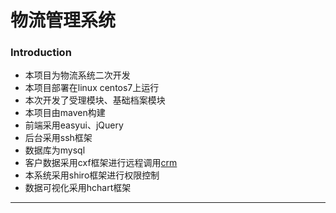 
# 物流管理系统
### Introduction
* 本项目为物流系统二次开发
* 本项目部署在linux centos7上运行
* 本次开发了受理模块、基础档案模块
* 本项目由maven构建
* 前端采用easyui、jQuery
* 后台采用ssh框架
* 数据库为mysql
* 客户数据采用cxf框架进行远程调用[crm]()
* 本系统采用shiro框架进行权限控制
* 数据可视化采用hchart框架
---

